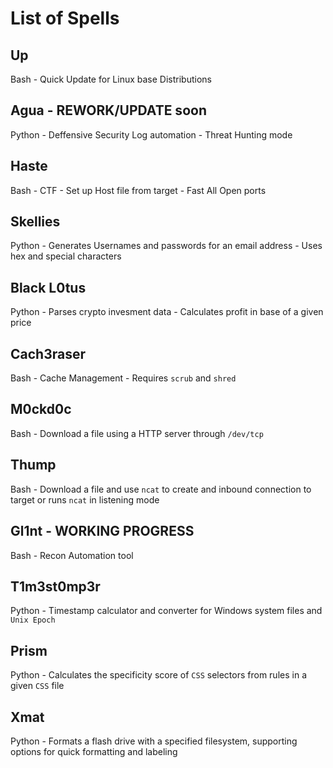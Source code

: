 # List of Spells
## Up 
Bash - Quick Update for Linux base Distributions
## Agua - REWORK/UPDATE soon
Python - Deffensive Security Log automation - Threat Hunting mode 
## Haste
Bash - CTF - Set up Host file from target - Fast All Open ports
## Skellies
Python - Generates Usernames and passwords for an email address - Uses hex and special characters
## Black L0tus
Python - Parses crypto invesment data - Calculates profit in base of a given price
## Cach3raser
Bash - Cache Management - Requires `scrub` and `shred`
## M0ckd0c
Bash - Download a file using a HTTP server through `/dev/tcp`
## Thump
Bash - Download a file and use `ncat` to create and inbound connection to target or runs `ncat` in listening mode
## Gl1nt - WORKING PROGRESS
Bash - Recon Automation tool
## T1m3st0mp3r
Python - Timestamp calculator and converter for Windows system files and `Unix Epoch`
## Prism
Python - Calculates the specificity score of `CSS` selectors from rules in a given `CSS` file
## Xmat
Python - Formats a flash drive with a specified filesystem, supporting options for quick formatting and labeling
